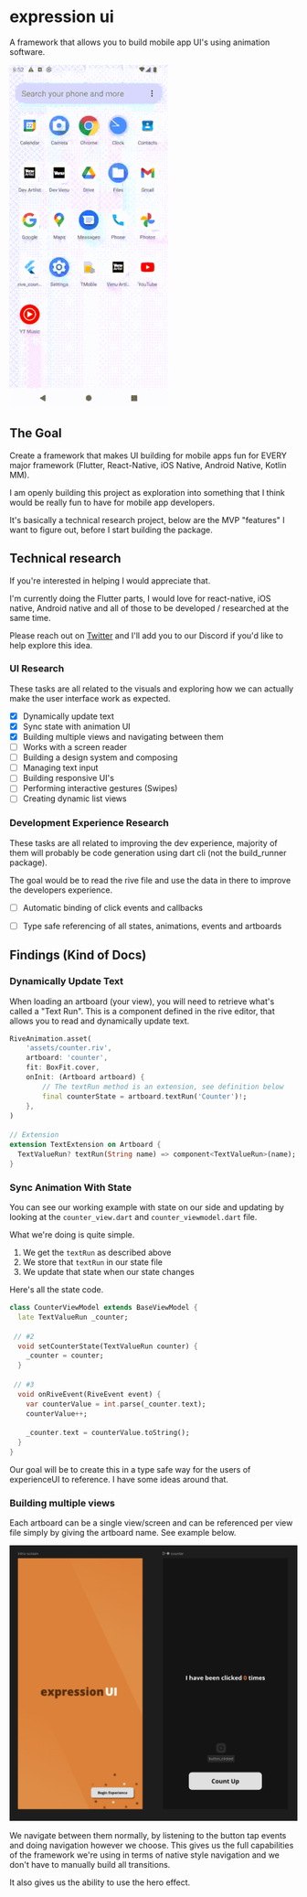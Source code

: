 # expression ui 

A framework that allows you to build mobile app UI's using animation software. 

![Experience So Far](/resources/experience-so-far-resize.gif)

## The Goal

Create a framework that makes UI building for mobile apps fun for EVERY major framework (Flutter, React-Native, iOS Native, Android Native, Kotlin MM).

I am openly building this project as exploration into something that I think would be really fun to have for mobile app developers. 

It's basically a technical research project, below are the MVP "features" I want to figure out, before I start building the package.

## Technical research

If you're interested in helping I would appreciate that.

I'm currently doing the Flutter parts, I would love for react-native, iOS native, Android native and all of those to be developed / researched at the same time. 

Please reach out on [Twitter](https://twitter.com/danemackier) and I'll add you to our Discord if you'd like to help explore this idea.

### UI Research

These tasks are all related to the visuals and exploring how we can actually make the user interface work as expected.

- [x] Dynamically update text
- [x] Sync state with animation UI
- [x] Building multiple views and navigating between them
- [ ] Works with a screen reader
- [ ] Building a design system and composing
- [ ] Managing text input
- [ ] Building responsive UI's
- [ ] Performing interactive gestures (Swipes)
- [ ] Creating dynamic list views

### Development Experience Research

These tasks are all related to improving the dev experience, majority of them will probably be code generation using dart cli (not the build_runner package). 

The goal would be to read the rive file and use the data in there to improve the developers experience.

- [ ] Automatic binding of click events and callbacks
- [ ] Type safe referencing of all states, animations, events and artboards 


## Findings (Kind of Docs)

### Dynamically Update Text

When loading an artboard (your view), you will need to retrieve what's called a "Text Run". This is a component defined in the rive editor, that allows you to read and dynamically update text.

```dart
RiveAnimation.asset(
    'assets/counter.riv',
    artboard: 'counter',
    fit: BoxFit.cover,
    onInit: (Artboard artboard) {
        // The textRun method is an extension, see definition below
        final counterState = artboard.textRun('Counter')!;
    },
)

// Extension
extension TextExtension on Artboard {
  TextValueRun? textRun(String name) => component<TextValueRun>(name);
}
```

### Sync Animation With State

You can see our working example with state on our side and updating by looking at the `counter_view.dart` and `counter_viewmodel.dart` file. 

What we're doing is quite simple.

1. We get the `textRun` as described above
2. We store that `textRun` in our state file 
3. We update that state when our state changes

Here's all the state code.

```dart
class CounterViewModel extends BaseViewModel {
  late TextValueRun _counter;

 // #2
  void setCounterState(TextValueRun counter) {
    _counter = counter;
  }

 // #3
  void onRiveEvent(RiveEvent event) {
    var counterValue = int.parse(_counter.text);
    counterValue++;

    _counter.text = counterValue.toString();
  }
}

```

Our goal will be to create this in a type safe way for the users of experienceUI to reference. I have some ideas around that. 

### Building multiple views

Each artboard can be a single view/screen and can be referenced per view file simply by giving the artboard name. See example below.

![Multi-screen design](/resources/multi-screen-design.jpg)

We navigate between them normally, by listening to the button tap events and doing navigation however we choose. This gives us the full capabilities of the framework we're using in terms of native style navigation and we don't have to manually build all transitions. 

It also gives us the ability to use the hero effect.